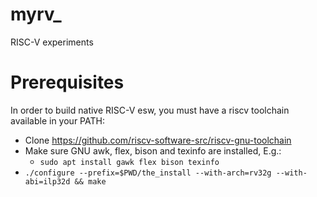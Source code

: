 # myrv_

RISC-V experiments

# Prerequisites
In order to build native RISC-V esw, you must have a riscv toolchain available in your PATH:
- Clone https://github.com/riscv-software-src/riscv-gnu-toolchain
- Make sure GNU awk, flex, bison and texinfo are installed, E.g.:
  - `sudo apt install gawk flex bison texinfo`
- `./configure --prefix=$PWD/the_install --with-arch=rv32g --with-abi=ilp32d && make`

